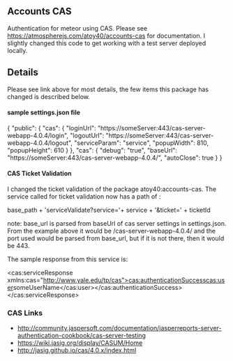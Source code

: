 ## Accounts CAS

Authentication for meteor using CAS.  Please see https://atmospherejs.com/atoy40/accounts-cas for documentation.  I slightly changed this code to get working with a test server deployed locally.

## Details

Please see link above for most details, the few items this package has changed is described below.

#### sample settings.json file

{
  "public": {
    "cas": {
      "loginUrl": "https://someServer:443/cas-server-webapp-4.0.4/login",
      "logoutUrl": "https://someServer:443/cas-server-webapp-4.0.4/logout",
      "serviceParam": "service",
      "popupWidth": 810,
      "popupHeight": 610
    }
  },
  "cas": {
    "debug": "true",
    "baseUrl": "https://someServer:443/cas-server-webapp-4.0.4/",
    "autoClose": true
  }
}

#### CAS Ticket Validation

I changed the ticket validation of the package atoy40:accounts-cas.  The service called for ticket validation now has a path of :

base_path + 'serviceValidate?service='+ service + '&ticket=' + ticketId

note:  base_url is parsed from baseUrl of cas server settings in settings.json.  From the example above it would be /cas-server-webapp-4.0.4/
and the port used would be parsed from base_url, but if it is not there, then it would be 443.

The sample response from this service is:

<cas:serviceResponse xmlns:cas="http://www.yale.edu/tp/cas"><cas:authenticationSuccess><cas:user>someUserName</cas:user></cas:authenticationSuccess></cas:serviceResponse>

### CAS Links

  - http://community.jaspersoft.com/documentation/jasperreports-server-authentication-cookbook/cas-server-testing
  - https://wiki.jasig.org/display/CASUM/Home
  - http://jasig.github.io/cas/4.0.x/index.html
